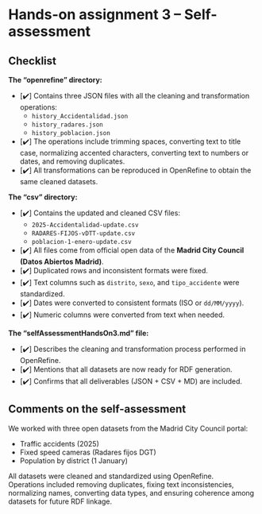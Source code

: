 # Hands-on assignment 3 – Self-assessment

## Checklist

**The “openrefine” directory:**
- [✔️] Contains three JSON files with all the cleaning and transformation operations:
  - `history_Accidentalidad.json`
  - `history_radares.json`
  - `history_poblacion.json`
- [✔️] The operations include trimming spaces, converting text to title case, normalizing accented characters, converting text to numbers or dates, and removing duplicates.
- [✔️] All transformations can be reproduced in OpenRefine to obtain the same cleaned datasets.

**The “csv” directory:**
- [✔️] Contains the updated and cleaned CSV files:
  - `2025-Accidentalidad-update.csv`
  - `RADARES-FIJOS-vDTT-update.csv`
  - `poblacion-1-enero-update.csv`
- [✔️] All files come from official open data of the **Madrid City Council (Datos Abiertos Madrid)**.
- [✔️] Duplicated rows and inconsistent formats were fixed.
- [✔️] Text columns such as `distrito`, `sexo`, and `tipo_accidente` were standardized.
- [✔️] Dates were converted to consistent formats (ISO or `dd/MM/yyyy`).
- [✔️] Numeric columns were converted from text when needed.

**The “selfAssessmentHandsOn3.md” file:**
- [✔️] Describes the cleaning and transformation process performed in OpenRefine.
- [✔️] Mentions that all datasets are now ready for RDF generation.
- [✔️] Confirms that all deliverables (JSON + CSV + MD) are included.

## Comments on the self-assessment
We worked with three open datasets from the Madrid City Council portal:  
- Traffic accidents (2025)  
- Fixed speed cameras (Radares fijos DGT)  
- Population by district (1 January)  

All datasets were cleaned and standardized using OpenRefine.  
Operations included removing duplicates, fixing text inconsistencies, normalizing names, converting data types, and ensuring coherence among datasets for future RDF linkage.
